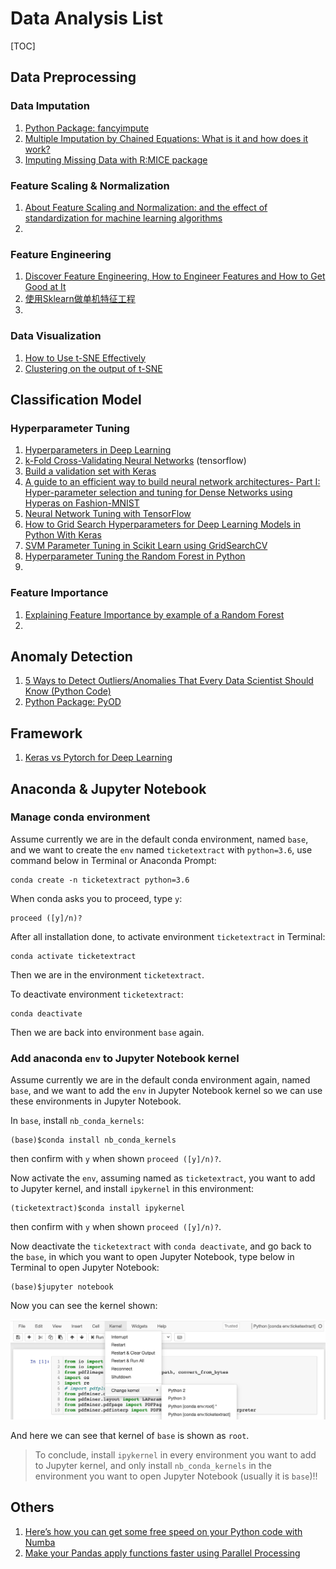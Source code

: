 # Data Analysis List

[TOC]

## Data Preprocessing

### Data Imputation

1. [Python Package: fancyimpute](<https://pypi.org/project/fancyimpute/>)
2. [Multiple Imputation by Chained Equations: What is it and how does it work?](<https://www.ncbi.nlm.nih.gov/pmc/articles/PMC3074241/>)
3. [Imputing Missing Data with R:MICE package](<https://datascienceplus.com/imputing-missing-data-with-r-mice-package/>)





### Feature Scaling & Normalization

1. [About Feature Scaling and Normalization: and the effect of standardization for machine learning algorithms](http://sebastianraschka.com/Articles/2014_about_feature_scaling.html)
2. 





### Feature Engineering

1. [Discover Feature Engineering, How to Engineer Features and How to Get Good at It](https://machinelearningmastery.com/discover-feature-engineering-how-to-engineer-features-and-how-to-get-good-at-it/)
2. [使用Sklearn做单机特征工程](https://www.cnblogs.com/jasonfreak/p/5448385.html)
3. 



### Data Visualization

1. [How to Use t-SNE Effectively](https://distill.pub/2016/misread-tsne/)
2. [Clustering on the output of t-SNE](https://stats.stackexchange.com/questions/263539/clustering-on-the-output-of-t-sne)





## Classification Model

### Hyperparameter Tuning

1. [Hyperparameters in Deep Learning](https://towardsdatascience.com/hyperparameters-in-deep-learning-927f7b2084dd)
2. [k-Fold Cross-Validating Neural Networks](https://chrisalbon.com/deep_learning/keras/k-fold_cross-validating_neural_networks/) (tensorflow)
3. [Build a validation set with Keras](https://www.youtube.com/watch?v=dzoh8cfnvnI&feature=youtu.be)
4. [A guide to an efficient way to build neural network architectures- Part I: Hyper-parameter selection and tuning for Dense Networks using Hyperas on Fashion-MNIST](https://towardsdatascience.com/a-guide-to-an-efficient-way-to-build-neural-network-architectures-part-i-hyper-parameter-8129009f131b)
5. [Neural Network Tuning with TensorFlow](https://medium.com/computer-car/neural-network-tuning-with-tensorflow-cc14a23f132c)
6. [How to Grid Search Hyperparameters for Deep Learning Models in Python With Keras](https://machinelearningmastery.com/grid-search-hyperparameters-deep-learning-models-python-keras/)
7. [SVM Parameter Tuning in Scikit Learn using GridSearchCV](https://medium.com/@aneesha/svm-parameter-tuning-in-scikit-learn-using-gridsearchcv-2413c02125a0)
8. [Hyperparameter Tuning the Random Forest in Python](https://towardsdatascience.com/hyperparameter-tuning-the-random-forest-in-python-using-scikit-learn-28d2aa77dd74)
9. 



### Feature Importance

1. [Explaining Feature Importance by example of a Random Forest](https://towardsdatascience.com/explaining-feature-importance-by-example-of-a-random-forest-d9166011959e?fbclid=IwAR3upeiEWH4ombBTZHsT9L1_bwixBnxUaN_k-KYcZo27yyuVlki9CITgCMk)
2. 









##  Anomaly Detection

1. [5 Ways to Detect Outliers/Anomalies That Every Data Scientist Should Know (Python Code)](https://towardsdatascience.com/5-ways-to-detect-outliers-that-every-data-scientist-should-know-python-code-70a54335a623)
2. [Python Package: PyOD](<https://pyod.readthedocs.io/en/latest/>)







## Framework

1. [Keras vs Pytorch for Deep Learning](https://towardsdatascience.com/keras-vs-pytorch-for-deep-learning-a013cb63870d)



## Anaconda & Jupyter Notebook

### Manage conda environment

Assume currently we are in the default conda environment, named ``base``, and we want to create the ``env`` named ``ticketextract`` with ``python=3.6``, use command below in Terminal or Anaconda Prompt:

```shell
conda create -n ticketextract python=3.6
```

When conda asks you to proceed, type `y`:

```shell
proceed ([y]/n)?
```

After all installation done, to activate environment ``ticketextract`` in Terminal:

```shell
conda activate ticketextract
```

Then we are in the environment ``ticketextract``.

To deactivate environment ``ticketextract``:

```shell
conda deactivate
```

Then we are back into environment ``base`` again.



### Add anaconda ``env`` to Jupyter Notebook kernel

Assume currently we are in the default conda environment again, named ``base``, and we want to add the ``env`` in Jupyter Notebook kernel so we can use these environments in Jupyter Notebook.

In ``base``, install ``nb_conda_kernels``:

```shell
(base)$conda install nb_conda_kernels
```

then confirm with ``y`` when shown ``proceed ([y]/n)?``.

Now activate the ``env``, assuming named as ``ticketextract``, you want to add to Jupyter kernel, and install ``ipykernel`` in this environment:

```shell
(ticketextract)$conda install ipykernel
```

then confirm with ``y`` when shown ``proceed ([y]/n)?``.

Now deactivate the ``ticketextract`` with ``conda deactivate``, and go back to the ``base``, in which you want to open Jupyter Notebook, type below in Terminal to open Jupyter Notebook:

```shell
(base)$jupyter notebook
```

Now you can see the kernel shown:

![kernel](./kernel.png)

And here we can see that kernel of ``base`` is shown as ``root``.

> To conclude, install ``ipykernel`` in every environment you want to add to Jupyter kernel, and only install ``nb_conda_kernels`` in the environment you want to open Jupyter Notebook (usually it is ``base``)!!







## Others

1. [Here’s how you can get some free speed on your Python code with Numba](<https://towardsdatascience.com/heres-how-you-can-get-some-free-speed-on-your-python-code-with-numba-89fdc8249ef3>)
2. [Make your Pandas apply functions faster using Parallel Processing](<https://towardsdatascience.com/make-your-own-super-pandas-using-multiproc-1c04f41944a1>)











